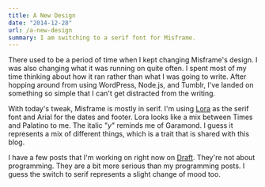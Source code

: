 ```yaml
---
title: A New Design
date: "2014-12-28"
url: /a-new-design
summary: I am switching to a serif font for Misframe.
---
```


There used to be a period of time when I kept changing Misframe's design. I was also
changing what it was running on quite often. I spent most of my time thinking about
how it ran rather than what I was going to write. After hopping around from using WordPress,
Node.js, and Tumblr, I've landed on something so simple that I can't get distracted from
the writing.

With today's tweak, Misframe is mostly in serif. I'm using [Lora](https://www.google.com/fonts/specimen/Lora)
as the serif font and Arial for the dates and footer. Lora looks like a mix between Times and
Palatino to me. The italic "*y*" reminds me of Garamond. I guess it represents a mix of different things,
which is a trait that is shared with this blog.

I have a few posts that I'm working on right now on [Draft](https://draftin.com/). They're
not about programming. They are a bit more serious than my programming posts. I guess the
switch to serif represents a slight change of mood too.
